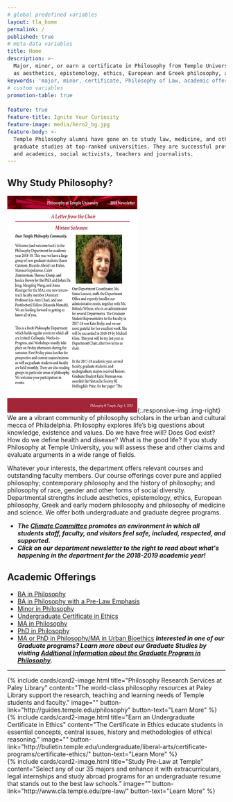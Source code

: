 ```yaml
---
# global predefined variables
layout: tla_home
permalink: /
published: true
# meta-data variables
title: Home
description: >-
  Major, minor, or earn a certificate in Philosophy from Temple University. View our academic offerings such
  as aesthetics, epistemology, ethics, European and Greek philosophy, and more in the College of Liberal Arts.
keywords: 'major, minor, certificate, Philosophy of Law, academic offerings, european philosophy'
# custom variables
promotion-table: true

feature: true
feature-title: Ignite Your Curiosity
feature-image: media/hero2_bg.jpg
feature-body: >-
  Temple Philosophy alumni have gone on to study law, medicine, and other
  graduate studies at top-ranked universities. They are successful professionals
  and academics, social activists, teachers and journalists.
---
```

## Why Study Philosophy?
[![Philosophy Newsletter](https://github.com/TULiberalArts/Philosophy/blob/master/media/resized%20Department%20Newsletter,%20Fall%202018%201.png?raw=true)](https://liberalarts.temple.edu/sites/liberalarts/files/Department%20Newsletter%2C%20Fall%202018.pdf){:.responsive-img .img-right}
We are a vibrant community of philosophy scholars in the urban and cultural mecca of Philadelphia. Philosophy explores life’s big questions about knowledge, existence and values. Do we have free will? Does God exist? How do we define health and disease? What is the good life? If you study Philosophy at Temple University, you will assess these and other claims and evaluate arguments in a wide range of fields.

Whatever your interests, the department offers relevant courses and outstanding faculty members. Our course offerings cover pure and applied philosophy; contemporary philosophy and the history of philosophy; and philosophy of race, gender and other forms of social diversity. Departmental strengths include aesthetics, epistemology, ethics, European philosophy, Greek and early modern philosophy and philosophy of medicine and science. We offer both undergraduate and graduate degree programs.
- **_The [Climate Committee](https://www.cla.temple.edu/philosophy/climate/) promotes an environment in which all students staff, faculty, and visitors feel safe, included, respected, and supported._**
- **_Click on our department newsletter to the right to read about what's happening in the department for the 2018-2019 academic year!_**
 

## Academic Offerings
- [BA in Philosophy](http://bulletin.temple.edu/undergraduate/liberal-arts/philosophy/ba-philosophy/)
- [BA in Philosophy with a Pre-Law Emphasis](http://bulletin.temple.edu/undergraduate/liberal-arts/philosophy/ba-philosophy/#academicplanstext)
- [Minor in Philosophy](http://bulletin.temple.edu/undergraduate/liberal-arts/philosophy/minor-philosophy/)
- [Undergraduate Certificate in Ethics](http://bulletin.temple.edu/undergraduate/liberal-arts/certificate-programs/certificate-ethics/)
- [MA in Philosophy](http://bulletin.temple.edu/graduate/scd/cla/philosophy-ma/)
- [PhD in Philosophy](http://bulletin.temple.edu/graduate/scd/cla/philosophy-phd/)
- [MA or PhD in Philosophy/MA in Urban Bioethics](http://bulletin.temple.edu/graduate/scd/medicine/urban-bioethics-ma/)
**_Interested in one of our Graduate programs? Learn more about our Graduate Studies by visiting [Additional Information about the Graduate Program in Philosophy](https://sites.temple.edu/philgrad/)._** 

___

<div class="row row-wide">
  <div class="col m12 l4">{% include cards/card2-image.html
    title="Philosophy Research Services at Paley Library"
    content="The world-class philosophy resources at Paley Library support the research, teaching and learning needs of Temple students and faculty."
    image=""
    button-link="http://guides.temple.edu/philosophy"
    button-text="Learn More" %}
  </div>
  <div class="row row-wide">
    <div class="col m12 l4">{% include cards/card2-image.html
      title="Earn an Undergraduate Certificate in Ethics"
      content="The Certificate in Ethics educate students in essential concepts, central issues, history and methodologies of ethical reasoning."
      image=""
      button-link="http://bulletin.temple.edu/undergraduate/liberal-arts/certificate-programs/certificate-ethics/"
      button-text="Learn More" %}
    </div>
    <div class="row row-wide">
      <div class="col m12 l4">{% include cards/card2-image.html
        title="Study Pre-Law at Temple"
        content="Select any of our 35 majors and enhance it with extracurriculars, legal internships and study abroad programs for an undergraduate resume that stands out to the best law schools."
        image=""
        button-link="http://www.cla.temple.edu/pre-law/"
        button-text="Learn More" %}
      </div>
</div>
